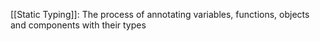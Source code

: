 [[Static Typing]]: The process of annotating variables, functions, objects and components with their types